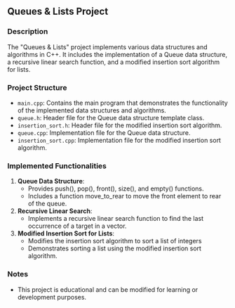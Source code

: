## Queues & Lists Project

### Description
The "Queues & Lists" project implements various data structures and algorithms in C++. It includes the implementation of a Queue data structure, a recursive linear search function, and a modified insertion sort algorithm for lists.

### Project Structure
- `main.cpp`: Contains the main program that demonstrates the functionality of the implemented data structures and algorithms.
- `queue.h`: Header file for the Queue data structure template class.
- `insertion_sort.h`: Header file for the modified insertion sort algorithm.
- `queue.cpp`: Implementation file for the Queue data structure.
- `insertion_sort.cpp`: Implementation file for the modified insertion sort algorithm.

### Implemented Functionalities
1. **Queue Data Structure**:
   - Provides push(), pop(), front(), size(), and empty() functions.
   - Includes a function move_to_rear to move the front element to rear of the queue.
2. **Recursive Linear Search**:
   - Implements a recursive linear search function to find the last occurrence of a target in a vector.
3. **Modified Insertion Sort for Lists**:
   - Modifies the insertion sort algorithm to sort a list of integers
   - Demonstrates sorting a list using the modified insertion sort algorithm.
     
### Notes
- This project is educational and can be modified for learning or development purposes.

